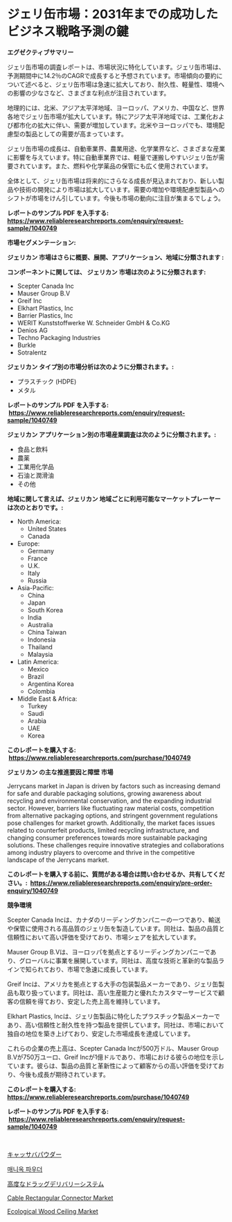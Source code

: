 <p><h1>ジェリ缶市場：2031年までの成功したビジネス戦略予測の鍵</h1></p><p><strong>エグゼクティブサマリー</strong></p>
<p><p>ジェリ缶市場の調査レポートは、市場状況に特化しています。ジェリ缶市場は、予測期間中に14.2％のCAGRで成長すると予想されています。市場傾向の要約について述べると、ジェリ缶市場は急速に拡大しており、耐久性、軽量性、環境への影響の少なさなど、さまざまな利点が注目されています。</p><p>地理的には、北米、アジア太平洋地域、ヨーロッパ、アメリカ、中国など、世界各地でジェリ缶市場が拡大しています。特にアジア太平洋地域では、工業化および都市化の拡大に伴い、需要が増加しています。北米やヨーロッパでも、環境配慮型の製品としての需要が高まっています。</p><p>ジェリ缶市場の成長は、自動車業界、農業用途、化学業界など、さまざまな産業に影響を与えています。特に自動車業界では、軽量で運搬しやすいジェリ缶が需要されています。また、燃料や化学薬品の保管にも広く使用されています。</p><p>全体として、ジェリ缶市場は将来的にさらなる成長が見込まれており、新しい製品や技術の開発により市場は拡大しています。需要の増加や環境配慮型製品へのシフトが市場をけん引しています。今後も市場の動向に注目が集まるでしょう。</p></p>
<p><strong>レポートのサンプル PDF を入手する: <a href="https://www.reliableresearchreports.com/enquiry/request-sample/1040749">https://www.reliableresearchreports.com/enquiry/request-sample/1040749</a></strong></p>
<p><strong>市場セグメンテーション:</strong></p>
<p><strong> ジェリカン 市場はさらに概要、展開、アプリケーション、地域に分類されます :</strong></p>
<p><strong>コンポーネントに関しては、 ジェリカン 市場は次のように分類されます: &nbsp;</strong></p>
<p><ul><li>Scepter Canada Inc</li><li>Mauser Group B.V</li><li>Greif Inc</li><li>Elkhart Plastics, Inc</li><li>Barrier Plastics, Inc</li><li>WERIT Kunststoffwerke W. Schneider GmbH & Co.KG</li><li>Denios AG</li><li>Techno Packaging Industries</li><li>Burkle</li><li>Sotralentz</li></ul></p>
<p><strong> ジェリカン タイプ別の市場分析は次のように分類されます。:</strong></p>
<p><ul><li>プラスチック (HDPE)</li><li>メタル</li></ul></p>
<p><strong>レポートのサンプル PDF を入手する: &nbsp;<a href="https://www.reliableresearchreports.com/enquiry/request-sample/1040749">https://www.reliableresearchreports.com/enquiry/request-sample/1040749</a></strong></p>
<p><strong> ジェリカン アプリケーション別の市場産業調査は次のように分類されます。:</strong></p>
<p><ul><li>食品と飲料</li><li>農薬</li><li>工業用化学品</li><li>石油と潤滑油</li><li>その他</li></ul></p>
<p><strong>地域に関して言えば、ジェリカン 地域ごとに利用可能なマーケットプレーヤーは次のとおりです。:</strong></p>
<p><ul>
    <li>
        North America:
        <ul>
            <li>United States</li>
            <li>Canada</li>
        </ul>
    </li>
    <li>
        Europe:
        <ul>
            <li>Germany</li>
            <li>France</li>
            <li>U.K.</li>
            <li>Italy</li>
            <li>Russia</li>
        </ul>
    </li>
    <li>
        Asia-Pacific:
        <ul>
            <li>China</li>
            <li>Japan</li>
            <li>South Korea</li>
            <li>India</li>
            <li>Australia</li>
            <li>China Taiwan</li>
            <li>Indonesia</li>
            <li>Thailand</li>
            <li>Malaysia</li>
        </ul>
    </li>
    <li>
        Latin America:
        <ul>
            <li>Mexico</li>
            <li>Brazil</li>
            <li>Argentina Korea</li>
            <li>Colombia</li>
        </ul>
    </li>
    <li>
        Middle East & Africa:
        <ul>
            <li>Turkey</li>
            <li>Saudi</li>
            <li>Arabia</li>
            <li>UAE</li>
            <li>Korea</li>
        </ul>
    </li>
    </ul></p>
<p><strong>このレポートを購入する: &nbsp;<a href="https://www.reliableresearchreports.com/purchase/1040749">https://www.reliableresearchreports.com/purchase/1040749</a></strong></p>
<p><strong>ジェリカン の主な推進要因と障壁 市場</strong></p>
<p><p>Jerrycans market in Japan is driven by factors such as increasing demand for safe and durable packaging solutions, growing awareness about recycling and environmental conservation, and the expanding industrial sector. However, barriers like fluctuating raw material costs, competition from alternative packaging options, and stringent government regulations pose challenges for market growth. Additionally, the market faces issues related to counterfeit products, limited recycling infrastructure, and changing consumer preferences towards more sustainable packaging solutions. These challenges require innovative strategies and collaborations among industry players to overcome and thrive in the competitive landscape of the Jerrycans market.</p></p>
<p><strong>このレポートを購入する前に、質問がある場合は問い合わせるか、共有してください。:&nbsp; <a href="https://www.reliableresearchreports.com/enquiry/pre-order-enquiry/1040749">https://www.reliableresearchreports.com/enquiry/pre-order-enquiry/1040749</a></strong></p>
<p><strong>競争環境</strong></p>
<p><p>Scepter Canada Incは、カナダのリーディングカンパニーの一つであり、輸送や保管に使用される高品質のジェリ缶を製造しています。同社は、製品の品質と信頼性において高い評価を受けており、市場シェアを拡大しています。</p><p>Mauser Group B.Vは、ヨーロッパを拠点とするリーディングカンパニーであり、グローバルに事業を展開しています。同社は、高度な技術と革新的な製品ラインで知られており、市場で急速に成長しています。</p><p>Greif Incは、アメリカを拠点とする大手の包装製品メーカーであり、ジェリ缶製品も取り扱っています。同社は、高い生産能力と優れたカスタマーサービスで顧客の信頼を得ており、安定した売上高を維持しています。</p><p>Elkhart Plastics, Incは、ジェリ缶製品に特化したプラスチック製品メーカーであり、高い信頼性と耐久性を持つ製品を提供しています。同社は、市場において独自の地位を築き上げており、安定した市場成長を達成しています。</p><p>これらの企業の売上高は、Scepter Canada Incが500万ドル、Mauser Group B.Vが750万ユーロ、Greif Incが1億ドルであり、市場における彼らの地位を示しています。彼らは、製品の品質と革新性によって顧客からの高い評価を受けており、今後も成長が期待されています。</p></p>
<p><strong>このレポートを購入する: &nbsp; <a href="https://www.reliableresearchreports.com/purchase/1040749">https://www.reliableresearchreports.com/purchase/1040749</a></strong></p>
<p><strong>レポートのサンプル PDF を入手する: &nbsp;<a href="https://www.reliableresearchreports.com/enquiry/request-sample/1040749">https://www.reliableresearchreports.com/enquiry/request-sample/1040749</a></strong><strong></strong></p>
<p>&nbsp;</p>
<p><p><a href="https://medium.com/@marlonblick/%E3%83%9E%E3%83%8B%E3%82%AA%E3%83%83%E3%82%AF%E3%83%91%E3%82%A6%E3%83%80%E3%83%BC%E3%83%9E%E3%83%BC%E3%82%B1%E3%83%83%E3%83%88-%E3%82%BF%E3%82%A4%E3%83%97-%E3%82%A2%E3%83%97%E3%83%AA%E3%82%B1%E3%83%BC%E3%82%B7%E3%83%A7%E3%83%B3-%E5%9C%B0%E7%90%86%E3%81%AB%E3%82%88%E3%82%8B%E5%8C%85%E6%8B%AC%E7%9A%84%E3%81%AA%E8%A9%95%E4%BE%A1-ad9574a3d7d2">キャッサバパウダー</a></p><p><a href="https://medium.com/@royross51/%EB%A7%88%EB%8B%88%EC%98%A4%ED%81%AC-%EA%B0%80%EB%A3%A8-%EC%8B%9C%EC%9E%A5-%EC%8B%9C%EC%9E%A5-cagr-%EC%8B%9C%EC%9E%A5-%ED%8A%B8%EB%A0%8C%EB%93%9C-%EB%B0%8F-%EC%84%B1%EC%9E%A5-%EC%A0%84%EB%9E%B5%EC%97%90-%EB%8C%80%ED%95%9C-%ED%86%B5%EC%B0%B0%EB%A0%A5-44e33c7f25f5">매니옥 파우더</a></p><p><a href="https://medium.com/@terrellconn_13145/%E5%85%88%E9%80%B2%E7%9A%84%E3%81%AA%E5%8C%BB%E8%96%AC%E5%93%81%E3%83%87%E3%83%AA%E3%83%90%E3%83%AA%E3%83%BC%E3%82%B7%E3%82%B9%E3%83%86%E3%83%A0%E5%B8%82%E5%A0%B4%E3%81%AE%E8%A6%8F%E6%A8%A1%E3%81%A8%E5%B8%82%E5%A0%B4%E5%8B%95%E5%90%91-%E7%94%A3%E6%A5%AD%E5%85%A8%E4%BD%93%E3%81%AE%E8%A9%B3%E7%B4%B0%E6%A6%82%E8%A6%81-2024%E5%B9%B4%E3%81%8B%E3%82%892031%E5%B9%B4-0dcce9511938">高度なドラッグデリバリーシステム</a></p><p><a href="https://view.publitas.com/reportprime-1/cable-rectangular-connector-market-dynamics-2024-2031-also-about-its-market-trends-projections-and-opportunities/">Cable Rectangular Connector Market</a></p><p><a href="https://glittery-fuchsia-86a.notion.site/Ecological-Wood-Ceiling-Market-Research-Report-Unlocks-Analysis-on-the-Market-Financial-Status-Mark-20e0cd8e75ac48408e0ad14f4780b6d5">Ecological Wood Ceiling Market</a></p></p>